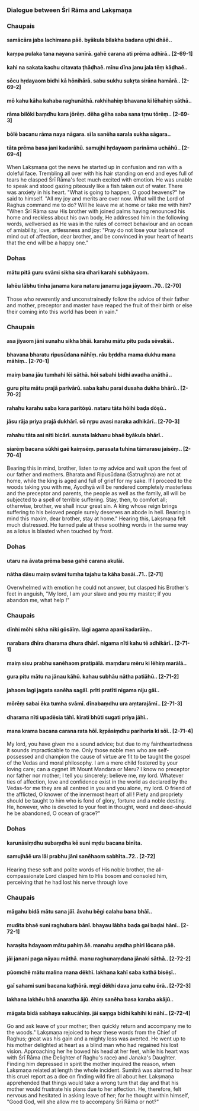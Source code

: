 ### Dialogue between Śrī Rāma and Lakṣmaṇa

### Chaupais

#### samācāra jaba lachimana pāē. byākula bilakha badana uṭhi dhāē..
#### kaṃpa pulaka tana nayana sanīrā. gahē carana ati prēma adhīrā.. [2-69-1]
#### kahi na sakata kachu citavata ṭhāḍhaē. mīnu dīna janu jala tēṃ kāḍhaē..
#### sōcu hṛdayaom bidhi kā hōnihārā. sabu sukhu sukṛta sirāna hamārā.. [2-69-2]
#### mō kahu kāha kahaba raghunāthā. rakhihahiṃ bhavana ki lēhahiṃ sāthā..
#### rāma bilōki baṃdhu kara jōrēṃ. dēha gēha saba sana tṛnu tōrēṃ.. [2-69-3]
#### bōlē bacanu rāma naya nāgara. sīla sanēha sarala sukha sāgara..
#### tāta prēma basa jani kadarāhū. samujhi hṛdayaom parināma uchāhū.. [2-69-4]

When Lakṣmaṇa got the news he started up in confusion and ran with a doleful face. Trembling all over with his hair standing on end and eyes full of tears he clasped Śrī Rāma's feet much excited with emotion. He was unable to speak and stood gazing piteously like a fish taken out of water. There was anxiety in his heart. "What is going to happen, O good heavens?" he said to himself. "All my joy and merits are over now. What will the Lord of Raghus command me to do? Will he leave me at home or take me with him? "When Śrī Rāma saw His brother with joined palms having renounced his home and reckless about his own body, He addressed him in the following words, wellversed as He was in the rules of correct behaviour and an ocean of amiability, love, artlessness and joy: "Pray do not lose your balance of mind out of affection, dear brother, and be convinced in your heart of hearts that the end will be a happy one."

### Dohas

#### mātu pitā guru svāmi sikha sira dhari karahi subhāyaom.
#### lahēu lābhu tinha janama kara nataru janamu jaga jāyaom..70.. [2-70]

Those who reverently and unconstrainedly follow the advice of their father and mother, preceptor and master have reaped the fruit of their birth or else their coming into this world has been in vain."

### Chaupais

#### asa jiyaom jāni sunahu sikha bhāī. karahu mātu pitu pada sēvakāī..
#### bhavana bharatu ripusūdana nāhīṃ. rāu bṛddha mama dukhu mana māhīṃ.. [2-70-1]
#### maiṃ bana jāu tumhahi lēi sāthā. hōi sabahi bidhi avadha anāthā..
#### guru pitu mātu prajā parivārū. saba kahu parai dusaha dukha bhārū.. [2-70-2]
#### rahahu karahu saba kara paritōṣū. nataru tāta hōihi baḍa dōṣū..
#### jāsu rāja priya prajā dukhārī. sō nṛpu avasi naraka adhikārī.. [2-70-3]
#### rahahu tāta asi nīti bicārī. sunata lakhanu bhaē byākula bhārī..
#### siarēṃ bacana sūkhi gaē kaiṃsēṃ. parasata tuhina tāmarasu jaisēṃ.. [2-70-4]

Bearing this in mind, brother, listen to my advice and wait upon the feet of our father and mothers. Bharata and Ripusūdana (Śatrughna) are not at home, while the king is aged and full of grief for my sake. If I proceed to the woods taking you with me, Ayodhyā will be rendered completely masterless and the preceptor and parents, the people as well as the family, all will be subjected to a spell of terrible suffering. Stay, then, to comfort all; otherwise, brother, we shall incur great sin. A king whose reign brings suffering to his beloved people surely deserves an abode in hell. Bearing in mind this maxim, dear brother, stay at home." Hearing this, Lakṣmaṇa felt much distressed. He turned pale at these soothing words in the same way as a lotus is blasted when touched by frost.

### Dohas

#### utaru na āvata prēma basa gahē carana akulāi.
#### nātha dāsu maiṃ svāmi tumha tajahu ta kāha basāi..71.. [2-71]

Overwhelmed with emotion he could not answer, but clasped his Brother's feet in anguish, "My lord, I am your slave and you my master; if you abandon me, what help !"

### Chaupais

#### dīnhi mōhi sikha nīki gōsāīṃ. lāgi agama apanī kadarāīṃ..
#### narabara dhīra dharama dhura dhārī. nigama nīti kahu tē adhikārī.. [2-71-1]
#### maiṃ sisu prabhu sanēhaom pratipālā. maṃdaru mēru ki lēhiṃ marālā..
#### gura pitu mātu na jānau kāhū. kahau subhāu nātha patiāhū.. [2-71-2]
#### jahaom lagi jagata sanēha sagāī. prīti pratīti nigama niju gāī..
#### mōrēṃ sabai ēka tumha svāmī. dīnabaṃdhu ura aṃtarajāmī.. [2-71-3]
#### dharama nīti upadēsia tāhī. kīrati bhūti sugati priya jāhī..
#### mana krama bacana carana rata hōī. kṛpāsiṃdhu pariharia ki sōī.. [2-71-4]

My lord, you have given me a sound advice; but due to my faintheartedness it sounds impracticable to me. Only those noble men who are self-possessed and champion the cause of virtue are fit to be taught the gospel of the Vedas and moral philosophy. I am a mere child fostered by your loving care; can a cygnet lift Mount Mandara or Meru? I know no preceptor nor father nor mother; I tell you sincerely; believe me, my lord. Whatever ties of affection, love and confidence exist in the world as declared by the Vedas-for me they are all centred in you and you alone, my lord. O friend of the afflicted, O knower of the innermost heart of all ! Piety and propriety should be taught to him who is fond of glory, fortune and a noble destiny. He, however, who is devoted to your feet in thought, word and deed-should he be abandoned, O ocean of grace?"

### Dohas

#### karunāsiṃdhu subaṃdha kē suni mṛdu bacana binīta.
#### samujhāē ura lāi prabhu jāni sanēhaom sabhīta..72.. [2-72]

Hearing these soft and polite words of His noble brother, the all-compassionate Lord clasped him to His bosom and consoled him, perceiving that he had lost his nerve through love

### Chaupais

#### māgahu bidā mātu sana jāī. āvahu bēgi calahu bana bhāī..
#### mudita bhaē suni raghubara bānī. bhayau lābha baḍa gai baḍai hānī.. [2-72-1]
#### haraṣita hdayaom mātu pahiṃ āē. manahu aṃdha phiri lōcana pāē.
#### jāi janani paga nāyau māthā. manu raghunaṃdana jānaki sāthā.. [2-72-2]
#### pūomchē mātu malina mana dēkhī. lakhana kahī saba kathā bisēṣī..
#### gaī sahami suni bacana kaṭhōrā. mṛgī dēkhi dava janu cahu ōrā.. [2-72-3]
#### lakhana lakhēu bhā anaratha ājū. ēhiṃ sanēha basa karaba akājū..
#### māgata bidā sabhaya sakucāhīṃ. jāi saṃga bidhi kahihi ki nāhī.. [2-72-4]

Go and ask leave of your mother; then quickly return and accompany me to the woods." Lakṣmaṇa rejoiced to hear these words from the Chief of Raghus; great was his gain and a mighty loss was averted. He went up to his mother delighted at heart as a blind man who had regained his lost vision. Approaching her he bowed his head at her feet, while his heart was with Śrī Rāma (the Delighter of Raghu's race) and Janaka's Daughter. Finding him depressed in spirit the mother inquired the reason, when Lakṣmaṇa related at length the whole incident. Sumitrā was alarmed to hear this cruel report as a doe on finding wild fire all about her. Lakṣmaṇa apprehended that things would take a wrong turn that day and that his mother would frustrate his plans due to her affection. He, therefore, felt nervous and hesitated in asking leave of her; for he thought within himself, "Good God, will she allow me to accompany Śrī Rāma or not?"